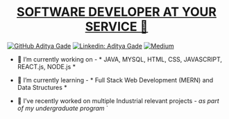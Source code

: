 <a href="https://github.com/Aditya12Gade">
  <h1 align="center"> SOFTWARE DEVELOPER AT YOUR SERVICE 🤖</h1>
</a>

[![GitHub Aditya Gade](https://img.shields.io/badge/Aditya_Gade-Github-red)](https://github.com/Aditya12Gade)
[![Linkedin: Aditya Gade](https://img.shields.io/badge/Aditya_Gade-Linkedin-blue)](https://www.linkedin.com/in/aditya-gade-5667b7193/)
[![Medium](https://img.shields.io/badge/Aditya_Gade-MediuM-white)](https://medium.com/@adityagade0751)






- 🔭 I’m currently working on - * JAVA, MYSQL, HTML, CSS, JAVASCRIPT, REACT.js, NODE.js *

- 🌱 I’m currently learning - * Full Stack Web Development (MERN) and Data Structures *

- 👯 I’ve recently worked on multiple Industrial relevant projects - *as part of my undergraduate program* 
`
